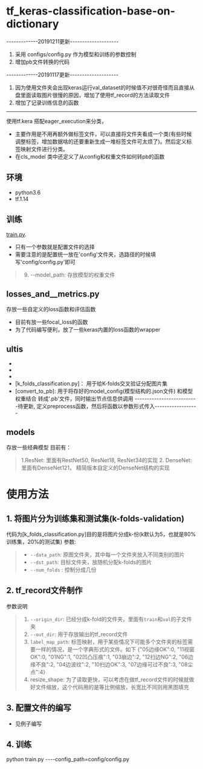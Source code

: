 # tf_keras-classification-base-on-dictionary

-------------20191211更新--------------------
1. 采用 configs/config.py 作为模型和训练的参数控制
2. 增加pb文件转换的代码

-------------20191117更新--------------------
1. 因为使用文件夹会出现keras运行val_dataset的时候值不对很奇怪而且直接从盘里面读取图片很慢的原因，增加了使用tf_record的方法读取文件
2. 增加了记录训练信息的函数
--------------------------------------------

使用tf.kera 搭配eager_execution来分类，
- 主要作用是不用再额外做标签文件，可以直接将文件夹看成一个类(有些时候调整标签，增加数据啥的还要重新生成一堆标签文件可太烦了)。然后定义标签映射文件进行分类。
- 在cls_model 类中还定义了从config和权重文件如何转pb的函数

## 环境
- python3.6
- tf.1.14

## 训练
[train.py](https://github.com/loliq/tf_keras-classification-base-on-dictionary/blob/master/train.py). 
- 只有一个参数就是配置文件的选择
- 需要注意的是配置统一放在'config'文件夹，选路径的时候填写'config/config.py'即可
> 9. --model_path: 存放模型的权重文件

## losses_and__metrics.py
存放一些自定义的loss函数和评估函数
- 目前有放一些focal_loss的函数
- 为了代码编写便利，放了一些keras内置的loss函数的wrapper
## ultis
- [cls_model.py]: 模型的实现类
- [dataset.py]: 存放组合dataset数据通道的函数及实现(预处理也在这里做，因此预处理函数需要在这里调用)
- [create_tf_record.py]: 给定文件夹和标签映射，生成tf_record文件
- [k_folds_classification.py]： 用于给K-folds交叉验证分配图片集
- [convert_to_pb]: 用于将存好的model_config(模型结构的.json文件) 和模型权重结合 转成'.pb'文件，同时输出节点信息供调用
--------------------------待更新, 定义preprocess函数，然后将函数以参数形式传入------------------
## models
存放一些经典模型
目前有：
> 1.ResNet: 里面有RestNet50, ResNet18, ResNet34的实现
> 2. DenseNet: 里面有DenseNet121， 精简版本自定义的DenseNet结构的实现

# 使用方法
## 1. 将图片分为训练集和测试集(k-folds-validation)
代码为[k_folds_classification.py]目的是将图片分成k-份(k默认为5，也就是80%训练集，20%的测试集)
参数: 
> - `--data_path`: 原图文件夹，其中每一个文件夹放入不同类别的图片
> - `--dst_path`: 目标文件夹，放随机分配k-folds的图片
> - `--num_folds` : 控制分成几份

## 2. tf_record文件制作
参数说明
> 1. `--origin_dir`: 已经分成k-fold的文件夹，里面有`train`和`val`的子文件夹
> 2. `--out_dir`: 用于存放输出的tf_record文件
> 3. `label_map_path`: 标签映射，用于某些情况下可能多个文件夹的标签需要一样的情况，是一个字典形式的文件。如下
{"05边缘OK":0, "11视窗OK":0, "01NG":1, "02凹凸压痕":1, "03崩边":2, "12扫边NG":2, "06边缘不良":2, "04边波纹":2, "10扫边OK":3, "07边缘可过不良":3, "08尘点":4}
> 4. resize_shape: 为了读取更快，可以考虑在做tf_record文件的时候就做好文件缩放，这个代码用的是等比例缩放，长宽比不同则用黑图填充

## 3. 配置文件的编写
- 见例子编写

## 4. 训练
python train.py ----config_path=config/config.py


